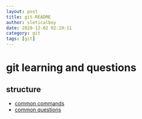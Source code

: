 ```yaml
---
layout: post
title: git-README
author: sleticalboy
date: 2020-12-02 02:19:11
category: git
tags: [git]
---
```


# git learning and questions

## structure
- [common commands](common-commands.md)
- [common questions](common-questions.md)
